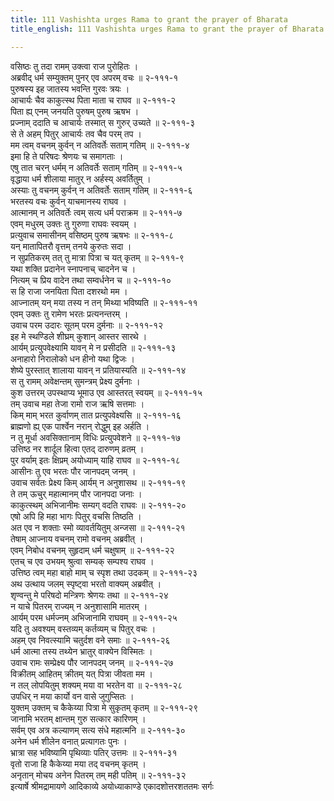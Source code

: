 ```yaml
---
title: 111 Vashishta urges Rama to grant the prayer of Bharata
title_english: 111 Vashishta urges Rama to grant the prayer of Bharata

---
```


<div class="audioEmbed"  caption="श्रीराम-हरिसीताराममूर्ति-घनपाठिभ्यां वचनम्" src="https://archive.org/download/Ramayana-recitation-Sriram-harisItArAmamUrti-Ghanapaati-v2/Kanda_2/Kanda_2_AYK-111-Rama_Bharatha_Samvadaha.mp3"></div>

वसिष्ठः तु तदा रामम् उक्त्वा राज पुरोहितः ।  
अब्रवीद् धर्म सम्युक्तम् पुनर् एव अपरम् वचः ॥ २-१११-१  
पुरुषस्य इह जातस्य भवन्ति गुरवः त्रयः ।  
आचार्यः चैव काकुत्स्थ पिता माता च राघव ॥ २-१११-२  
पिता ह्य् एनम् जनयति पुरुषम् पुरुष ऋषभ ।  
प्रज्नाम् ददाति च आचार्यः तस्मात् स गुरुर् उच्यते ॥ २-१११-३  
से ते अहम् पितुर् आचार्यः तव चैव परम् तप ।  
मम त्वम् वचनम् कुर्वन् न अतिवर्तेः सताम् गतिम् ॥ २-१११-४  
इमा हि ते परिषदः श्रेणयः च समागताः ।  
एषु तात चरन् धर्मम् न अतिवर्तेः सताम् गतिम् ॥ २-१११-५  
वृद्धाया धर्म शीलाया मातुर् न अर्हस्य् अवर्तितुम् ।  
अस्याः तु वचनम् कुर्वन् न अतिवर्तेः सताम् गतिम् ॥ २-१११-६  
भरतस्य वचः कुर्वन् याचमानस्य राघव ।  
आत्मानम् न अतिवर्तेः त्वम् सत्य धर्म पराक्रम ॥ २-१११-७  
एवम् मधुरम् उक्तः तु गुरुणा राघवः स्वयम् ।  
प्रत्युवाच समासीनम् वसिष्ठम् पुरुष ऋषभः ॥ २-१११-८  
यन् मातापितरौ वृत्तम् तनये कुरुतः सदा ।  
न सुप्रतिकरम् तत् तु मात्रा पित्रा च यत् कृतम् ॥ २-१११-९  
यथा शक्ति प्रदानेन स्नापनाच् चादनेन च ।  
नित्यम् च प्रिय वादेन तथा सम्वर्धनेन च ॥ २-१११-१०  
स हि राजा जनयिता पिता दशरथो मम ।  
आज्नातम् यन् मया तस्य न तन् मिथ्या भविष्यति ॥ २-१११-११  
एवम् उक्तः तु रामेण भरतः प्रत्यनन्तरम् ।  
उवाच परम उदारः सूतम् परम दुर्मनाः ॥ २-१११-१२  
इह मे स्थण्डिले शीघ्रम् कुशान् आस्तर सारथे ।  
आर्यम् प्रत्युपवेक्ष्यामि यावन् मे न प्रसीदति ॥ २-१११-१३  
अनाहारो निरालोको धन हीनो यथा द्विजः ।  
शेष्ये पुरस्तात् शालाया यावन् न प्रतियास्यति ॥ २-१११-१४  
स तु रामम् अवेक्षन्तम् सुमन्त्रम् प्रेक्ष्य दुर्मनाः ।  
कुश उत्तरम् उपस्थाप्य भूमाउ एव आस्तरत् स्वयम् ॥ २-१११-१५  
तम् उवाच महा तेजा रामो राज ऋषि सत्तमाः ।  
किम् माम् भरत कुर्वाणम् तात प्रत्युपवेक्ष्यसि ॥ २-१११-१६  
ब्राह्मणो ह्य् एक पार्श्वेन नरान् रोद्धुम् इह अर्हति ।  
न तु मूर्धा अवसिक्तानाम् विधिः प्रत्युपवेशने ॥ २-१११-१७  
उत्तिष्ठ नर शार्दूल हित्वा एतद् दारुणम् व्रतम् ।  
पुर वर्याम् इतः क्षिप्रम् अयोध्याम् याहि राघव ॥ २-१११-१८  
आसीनः तु एव भरतः पौर जानपदम् जनम् ।  
उवाच सर्वतः प्रेक्ष्य किम् आर्यम् न अनुशासथ ॥ २-१११-१९  
ते तम् ऊचुर् महात्मानम् पौर जानपदा जनाः ।  
काकुत्स्थम् अभिजानीमः सम्यग् वदति राघवः ॥ २-१११-२०  
एषो अपि हि महा भागः पितुर् वचसि तिष्ठति ।  
अत एव न शक्ताः स्मो व्यावर्तयितुम् अन्जसा ॥ २-१११-२१  
तेषाम् आज्नाय वचनम् रामो वचनम् अब्रवीत् ।  
एवम् निबोध वचनम् सुहृदाम् धर्म चक्षुषाम् ॥ २-१११-२२  
एतच् च एव उभयम् श्रुत्वा सम्यक् सम्पश्य राघव ।  
उत्तिष्ठ त्वम् महा बाहो माम् च स्पृश तथा उदकम् ॥ २-१११-२३  
अथ उत्थाय जलम् स्पृष्ट्वा भरतो वाक्यम् अब्रवीत् ।  
शृण्वन्तु मे परिषदो मन्त्रिणः श्रेणयः तथा ॥ २-१११-२४  
न याचे पितरम् राज्यम् न अनुशासामि मातरम् ।  
आर्यम् परम धर्मज्नम् अभिजानामि राघवम् ॥ २-१११-२५  
यदि तु अवश्यम् वस्तव्यम् कर्तव्यम् च पितुर् वचः ।  
अहम् एव निवत्स्यामि चतुर्दश वने समाः ॥ २-१११-२६  
धर्म आत्मा तस्य तथ्येन भ्रातुर् वाक्येन विस्मितः ।  
उवाच रामः सम्प्रेक्ष्य पौर जानपदम् जनम् ॥ २-१११-२७  
विक्रीतम् आहितम् क्रीतम् यत् पित्रा जीवता मम ।  
न तल् लोपयितुम् शक्यम् मया वा भरतेन वा ॥ २-१११-२८  
उपधिर् न मया कार्यो वन वासे जुगुप्सितः ।  
युक्तम् उक्तम् च कैकेय्या पित्रा मे सुकृतम् कृतम् ॥ २-१११-२९  
जानामि भरतम् क्षान्तम् गुरु सत्कार कारिणम् ।  
सर्वम् एव अत्र कल्याणम् सत्य संधे महात्मनि ॥ २-१११-३०  
अनेन धर्म शीलेन वनात् प्रत्यागतः पुनः ।  
भ्रात्रा सह भविष्यामि पृथिव्याः पतिर् उत्तमः ॥ २-१११-३१  
वृतो राजा हि कैकेय्या मया तद् वचनम् कृतम् ।  
अनृतान् मोचय अनेन पितरम् तम् मही पतिम् ॥ २-१११-३२  
इत्यार्षे श्रीमद्रामायणे आदिकाव्ये अयोध्याकाण्डे एकादशोत्तरशततमः सर्गः
